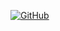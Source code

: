 <a href='https://github.com/shivamkapasia0' target="_blank"><img alt='GitHub' src='https://img.shields.io/badge/github-100000?style=flat&logo=GitHub&logoColor=000000&labelColor=FFFFFF&color=black'/></a>
